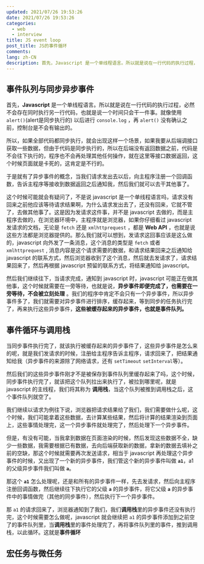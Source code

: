 ```yaml
---
updated: 2021/07/26 19:53:26
date: 2021/07/26 19:53:26
categories: 
  - web
  - interview
title: JS event loop
post_title: JS的事件循环
comments: 
lang: zh-CN
description: 首先，Javascript 是一个单线程语言。所以就是说在一行代码的执行过程，必然不会存在同时执行另一行代码，也就是说一个时间只会干一件事。
---
```


## 事件队列与同步异步事件

首先，**Javascript** 是一个单线程语言。所以就是说在一行代码的执行过程，必然不会存在同时执行另一行代码，也就是说一个时间只会干一件事。就像使用 `alert()`(alert是同步执行的) 以后进行 `console.log` ，再 `alert()` 没有确认之前，控制台是不会有输出的。

所以，如果全部代码都同步执行，就会出现这样一个场景，如果我要从后端调接口获取一些数据，但由于代码是同步执行的，所以在后端没有返回数据之前，代码是不会往下执行的，程序也不会再处理其他任何操作，就在这里等接口数据返回，这个时候页面就是卡死的，这肯定是不行的。

于是就有了异步事件的概念，当我们请求发出去以后，向主程序注册一个回调函数，告诉主程序等接收到数据返回之后通知我，然后我们就可以去干其他事了。

这个时候可能就会有疑问了，不是说 javascript 是一个单线程语言吗，请求没有回来之前他应该等待请求结果啊，为什么请求发出去了，还没有回来，它就不管了，去做其他事了。这是因为发请求这件事，并不是 javascript 去做的，而是主程序去做的，在浏览器环境中，主程序就是浏览器，如果你仔细看过 javascript 发请求的文档，无论是 `fetch` 还是 `xmlhttprequest` ，都是 **Web API** ，也就是说这些方法都是浏览器提供的。那么我们就可以想到，发请求这回事应该是这么做的，javascript 向外发了一条消息，这个消息的类型是 `fetch` 或者 `xmlhttprequest` , 消息内容是这个请求需要的数据，和请求结果回来之后通知给 javascript 的联系方式，然后浏览器收到了这个消息，然后就去发请求了，请求结果回来了，然后再根据 javascript 预留的联系方式，将结果通知给 javascript。

然后我们继续往下，当请求完成，通知到 javascript 时，javascript 可能正在做其他事，这个时候就需要在一旁等待，也就是说，**异步事件即便完成了，也需要在一旁等待，不会被立刻处理** 。我们的程序中肯定不会只有一个异步事件，所以异步事件多了，我们就需要对异步事件进行排序，缓存起来，等到同步的任务执行完了，再来执行这些异步事件，**这些被缓存起来的异步事件，也就是事件队列。**

## 事件循环与调用栈

当同步事件执行完了，就该执行被缓存起来的异步事件了，这些异步事件是怎么来的呢，就是我们发请求的时候，注册给主程序告诉主程序，请求回来了，把结果通知给我（异步事件的来源除了网络请求，还有 `setTimeout` `setInterval`等）。

然后我们的这些异步事件刚才不是被保存到事件队列里缓存起来了吗，这个时候，同步事件执行完了，就该把这个队列拉出来执行了，被拉到哪里呢，就是 javascript 的主线程，我们将其称为 **调用栈**，当这个队列被推到调用栈之后，这个事件队列就空了。

我们继续以请求为例往下说，浏览器把请求结果给了我们，我们需要做什么呢，这个时候，我们可能拿着这些数据，去计算某些结果，然后将计算的结果渲染到页面上，这些事情处理完，这一个异步事件就处理完了，然后处理下一个异步事件。

但是，有没有可能，当我拿到数据在页面渲染的时候，然后发现这些数据不全，缺少一些数据，我需要根据已有数据，去向后端获取新的数据，拿新的数据去填补之前的空缺，那这个时候就需要再次发送请求，相当于 javascript 再处理这个异步事件的时候，又出现了一个新的异步事件，我们管这个新的异步事件叫做 **`a1`**，a1的父级异步事件我们叫做 **`a`**。

那这个 **`a1`** 怎么处理呢，还是和所有的异步事件一样，先去发请求，然后向主程序注册回调函数，然后继续往下执行它的父级 **`a`** 的异步事件，将它父级 **`a`** 的异步事件中的事情做完（其他的同步事件），然后执行下一个异步事件。

那 `a1` 的请求回来了，浏览器通知到了我们，我们**调用栈**里的异步事件还没有执行完，这个时候需要怎么做呢，javascript 就会继续把 `a1` 的异步事件添加到之前空了的事件队列里，当**调用栈**里的事件处理完了，再将事件队列里的事件，推到调用栈，以此循环。这就是**事件循环**

## 宏任务与微任务



